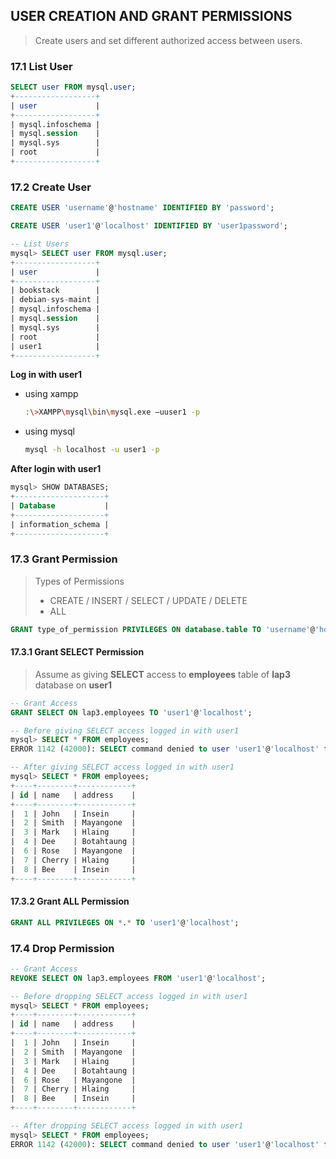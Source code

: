 ## USER CREATION AND GRANT PERMISSIONS
> Create users and set different authorized access between users.

### 17.1 List User
```sql
SELECT user FROM mysql.user;
+------------------+
| user             |
+------------------+
| mysql.infoschema |
| mysql.session    |
| mysql.sys        |
| root             |
+------------------+
```

### 17.2 Create User
```sql
CREATE USER 'username'@'hostname' IDENTIFIED BY 'password';
```
```sql
CREATE USER 'user1'@'localhost' IDENTIFIED BY 'user1password';

-- List Users
mysql> SELECT user FROM mysql.user;
+------------------+
| user             |
+------------------+
| bookstack        |
| debian-sys-maint |
| mysql.infoschema |
| mysql.session    |
| mysql.sys        |
| root             |
| user1            |
+------------------+
```
**Log in with user1** 
- using xampp
  ```sh
  :\>XAMPP\mysql\bin\mysql.exe –uuser1 -p 
  ```
- using mysql
  ```sh
  mysql -h localhost -u user1 -p
  ```
**After login with user1**
```sql 
mysql> SHOW DATABASES;
+--------------------+
| Database           |
+--------------------+
| information_schema |
+--------------------+
```

### 17.3 Grant Permission
> Types of Permissions
> - CREATE / INSERT / SELECT / UPDATE / DELETE
> - ALL
```sql
GRANT type_of_permission PRIVILEGES ON database.table TO 'username'@'hostname';
```
#### 17.3.1 Grant SELECT Permission
> Assume as giving **SELECT** access to **employees** table of **lap3** database on **user1**

```sql 
-- Grant Access
GRANT SELECT ON lap3.employees TO 'user1'@'localhost';
```

```sql
-- Before giving SELECT access logged in with user1
mysql> SELECT * FROM employees;
ERROR 1142 (42000): SELECT command denied to user 'user1'@'localhost' for table 'employees'

-- After giving SELECT access logged in with user1
mysql> SELECT * FROM employees;
+----+--------+------------+
| id | name   | address    |
+----+--------+------------+
|  1 | John   | Insein     |
|  2 | Smith  | Mayangone  |
|  3 | Mark   | Hlaing     |
|  4 | Dee    | Botahtaung |
|  6 | Rose   | Mayangone  |
|  7 | Cherry | Hlaing     |
|  8 | Bee    | Insein     |
+----+--------+------------+
```
#### 17.3.2 Grant ALL Permission
```sql
GRANT ALL PRIVILEGES ON *.* TO 'user1'@'localhost';
```

### 17.4 Drop Permission
```sql 
-- Grant Access
REVOKE SELECT ON lap3.employees FROM 'user1'@'localhost';
```

```sql
-- Before dropping SELECT access logged in with user1
mysql> SELECT * FROM employees;
+----+--------+------------+
| id | name   | address    |
+----+--------+------------+
|  1 | John   | Insein     |
|  2 | Smith  | Mayangone  |
|  3 | Mark   | Hlaing     |
|  4 | Dee    | Botahtaung |
|  6 | Rose   | Mayangone  |
|  7 | Cherry | Hlaing     |
|  8 | Bee    | Insein     |
+----+--------+------------+

-- After dropping SELECT access logged in with user1
mysql> SELECT * FROM employees;
ERROR 1142 (42000): SELECT command denied to user 'user1'@'localhost' for table 'employees'
```